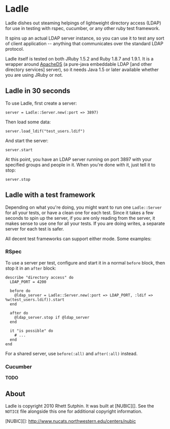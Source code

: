 Ladle
=====

Ladle dishes out steaming helpings of lightweight directory access
(LDAP) for use in testing with rspec, cucumber, or any other ruby test
framework.

It spins up an actual LDAP server instance, so you can use it to test
any sort of client application -- anything that communicates over the
standard LDAP protocol.

Ladle itself is tested on both JRuby 1.5.2 and Ruby 1.8.7 and 1.9.1.
It is a wrapper around [ApacheDS][] (a pure-java embeddable LDAP [and
other directory services] server), so it needs Java 1.5 or later
available whether you are using JRuby or not.

[ApacheDS]: http://directory.apache.org/apacheds/1.5/index.html

Ladle in 30 seconds
-------------------

To use Ladle, first create a server:

    server = Ladle::Server.new(:port => 3897)

Then load some data:

    server.load_ldif("test_users.ldif")

And start the server:

    server.start

At this point, you have an LDAP server running on port 3897 with your
specified groups and people in it.  When you're done with it, just
tell it to stop:

    server.stop

Ladle with a test framework
---------------------------

Depending on what you're doing, you might want to run one
`Ladle::Server` for all your tests, or have a clean one for each test.
Since it takes a few seconds to spin up the server, if you are only
reading from the server, it makes sense to use one for all your tests.
If you are doing writes, a separate server for each test is safer.

All decent test frameworks can support either mode.  Some examples:

### RSpec

To use a server per test, configure and start it in a normal `before`
block, then stop it in an `after` block:

    describe "directory access" do
      LDAP_PORT = 4200

      before do
        @ldap_server = Ladle::Server.new(:port => LDAP_PORT, :ldif => %w(test_users.ldif)).start
      end

      after do
        @ldap_server.stop if @ldap_server
      end

      it "is possible" do
        # ...
      end
    end

For a shared server, use `before(:all)` and `after(:all)` instead.

### Cucumber

**TODO**

About
-----

Ladle is copyright 2010 Rhett Sutphin.  It was built at [NUBIC][].
See the `NOTICE` file alongside this one for additional copyright
information.

[NUBIC][]: http://www.nucats.northwestern.edu/centers/nubic
